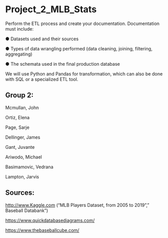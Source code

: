 # Project_2_MLB_Stats


Perform the ETL process and create your documentation. Documentation must include: 

  ● Datasets used and their sources 

  ● Types of data wrangling performed (data cleaning, joining, filtering, aggregating) 

  ● The schemata used in the final production database 

 

We will use Python and Pandas for transformation, which can also be done with SQL or a specialized ETL tool. 

 

## Group 2:  

  Mcmullan, John

  Ortiz, Elena
  
  Page, Sarje 
  
  Dellinger, James 

  Gant, Juvante 

  Ariwodo, Michael 

  Basimamovic, Vedrana 

  Lampton, Jarvis 


 

## Sources:  

http://www.Kaggle.com (“MLB Players Dataset, from 2005 to 2019”,” Baseball Databank”) 

https://www.quickdatabasediagrams.com/  

https://www.thebaseballcube.com/  
